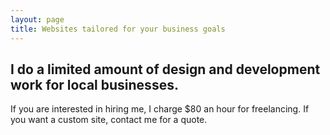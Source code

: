```yaml
---
layout: page
title: Websites tailored for your business goals
---
```



## I do a limited amount of design and development work for local businesses.

If you are interested in hiring me, I charge $80 an hour for freelancing.  If you want a custom site, contact me for a quote.
